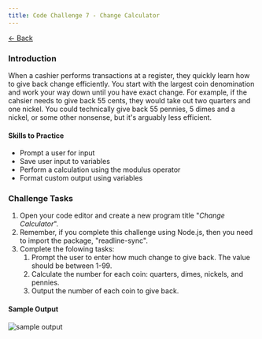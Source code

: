 ```yaml
---
title: Code Challenge 7 - Change Calculator
---
```


[← Back](/challenges/)

### Introduction

When a cashier performs transactions at a register, they quickly learn how to give back change efficiently. You start with the largest coin denomination and work your way down until you have exact change. For example, if the cahsier needs to give back 55 cents, they would take out two quarters and one nickel. You could technically give back 55 pennies, 5 dimes and a nickel, or some other nonsense, but it's arguably less efficient.

#### Skills to Practice
- Prompt a user for input
- Save user input to variables
- Perform a calculation using the modulus operator
- Format custom output using variables

### Challenge Tasks
1. Open your code editor and create a new program title "*Change Calculator*".
2. Remember, if you complete this challenge using Node.js, then you need to import the package, "readline-sync".
3. Complete the folowing tasks:
    1. Prompt the user to enter how much change to give back. The value should be between 1-99.
    2. Calculate the number for each coin: quarters, dimes, nickels, and pennies. 
    3. Output the number of each coin to give back.

#### Sample Output

<img src="/assets/img/challenges/challenge-7-change-calculator.gif" alt="sample output" title="sample output">